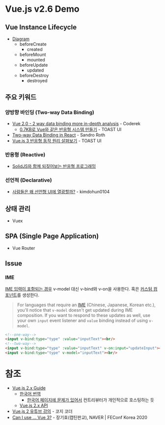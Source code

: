 # Vue.js v2.6 Demo

## Vue Instance Lifecycle

- [Diagram](https://v2.vuejs.org/v2/guide/instance.html#Lifecycle-Diagram)
  - beforeCreate
    - created
  - beforeMount
    - mounted
  - beforeUpdate
    - updated
  - beforeDestroy
    - destroyed

## 주요 키워드

### 양방향 바인딩 (Two-way Data Binding)

- [Vue 2.0 - 2 way data binding more in-depth analysis](https://derekzeng.me/articles/vue-2-0-2-way-data-binding-more-in-depth-analysis) - Coderek
  - [0.7KB로 Vue와 같은 반응형 시스템 만들기](https://ui.toast.com/weekly-pick/ko_20190531) - TOAST UI
- [Two-way Data Binding in React](https://sandroroth.com/blog/react-two-way-data-binding) - Sandro Roth
- [Vue.js 3 반응형 동작 원리 살펴보기](https://ui.toast.com/weekly-pick/ko_20210112) - TOAST UI

### 반응형 (Reactive)

- [SolidJS와 함께 되짚어보는 반응형 프로그래밍](https://ui.toast.com/posts/ko_20220331)

### 선언적 (Declarative)

- [사람들은 왜 선언형 UI에 열광할까?](https://medium.com/@kimdohun0104/%EC%82%AC%EB%9E%8C%EB%93%A4%EC%9D%80-%EC%99%9C-%EC%84%A0%EC%96%B8%ED%98%95-ui%EC%97%90-%EC%97%B4%EA%B4%91%ED%95%A0%EA%B9%8C-1440d03f4e49) - kimdohun0104

## 상태 관리

- Vuex

## SPA (Single Page Application)

- Vue Router

## Issue

### IME

[IME 입력이 포함되는 경우](https://vuejs.org/guide/essentials/forms.html#text)
v-model 대신 v-bind와 v-on을 사용한다.
혹은 [커스텀 컴포넌트](https://joshua1988.github.io/web-development/vuejs/v-model-usage/#v-model-%EB%AC%B8%EB%B2%95%EC%9D%84-%EC%9D%B4%EC%9A%A9%ED%95%B4%EC%84%9C-%ED%95%9C%EA%B5%AD%EC%96%B4%EB%A5%BC-%EC%B2%98%EB%A6%AC%ED%95%A0-%EC%88%9C-%EC%97%86%EC%9D%84%EA%B9%8C%EC%9A%94)를 생성한다.

> For languages that require an [IME](https://en.wikipedia.org/wiki/Input_method) (Chinese, Japanese, Korean etc.),
> you'll notice that `v-model` doesn't get updated during IME composition.
> If you want to respond to these updates as well, use your own `input` event listener and `value` binding instead of using `v-model`.

```html
<!--one-way-->
<input v-bind:type="type" :value="inputText"><br/>
<!--two-way-->
<input v-bind:type="type" :value="inputText" v-on:input="updateInput"><br/>
<input v-bind:type="type" v-model="inputText"><br/>
```

# 참조

- [Vue.js 2.x Guide](https://v2.vuejs.org/v2/guide/)
  - [한국어 번역](https://ssafy-vue.xyz/v2/guide/index.html)
    - [한국어 페이지에 문제가 있어서](https://github.com/vuejs-kr/kr.vuejs.org/issues/227) 컨트리뷰터가 개인적으로 호스팅하는 듯
  - [Vue.js 2.x API](https://v2.vuejs.org/v2/api/)
- [Vue.js 2 유튜브 강의](https://www.youtube.com/playlist?list=PLB7CpjPWqHOtYP7P_0Ls9XNed0NLvmkAh) - 코지 코더
- [Can I use ... Vue 3?](https://youtu.be/Z0OG00YQeMg) - 장기효(캡틴판교), NAVER | FEConf Korea 2020
